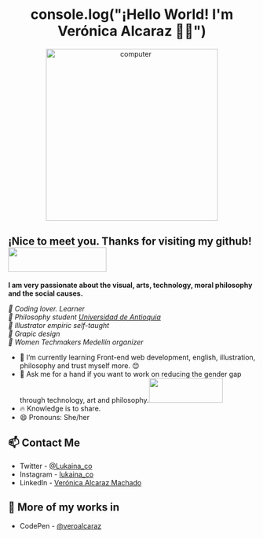 <h1 align="center">console.log("¡Hello World! I'm Verónica Alcaraz 👋🏽")</h1>

<p align="center"><img src="https://i.pinimg.com/originals/47/37/f3/4737f384e164cab17788950cca6a312c.gif" alt="computer" width="350"></p>

## ¡Nice to meet you. Thanks for visiting my github! <img src="https://i.pinimg.com/originals/61/28/05/612805e10a37f001a45e102d64453259.gif" width="200" height="50">

**I am very passionate about the visual, arts, technology, moral philosophy and the social causes.**

<em>🌸 Coding lover. Learner</br>
🌸 Philosophy student <a href="http://www.udea.edu.co/wps/portal/udea/web/inicio/!ut/p/z1/hY7LDoIwEEW_hQVbOiCY6q5BXCAKJhixGwOmFkyhpCD8vo0aExMfs5u5554MoihDtMmHiud9JZtc6P1Ap0c88x2buBBhwEsg2zQK3N0aIPbQ_h9AdQxfhoDu0zvyMsDK9rQhSDZp7CeL0HkCPxwholzI4vEuaYoJ5ogqdmaKKeuq9Lns-7abm2DCOI4Wl5ILZp1kbcKnSim7HmXvJGrrDC6eGCJiGDfCwP1f/dz/d5/L2dBISEvZ0FBIS9nQSEh/">Universidad de Antioquia</a></br>
🌸 Illustrator empiric self-taught</br>
🌸 Grapic design</br>
🌸 Women Techmakers Medellín organizer</em>

- 🌱 I’m currently learning Front-end web development, english, illustration, philosophy and 
trust myself more. 😊
- 💬 Ask me for a hand if you want to work on reducing the gender gap through technology, art and philosophy.<img src="https://media1.giphy.com/media/QsaiIvycrS0Yq4Apf7/source.gif" width="150" height="50">
- 🔥 Knowledge is to share.
- 😄 Pronouns: She/her

## 📫 Contact Me
- Twitter - [@Lukaina_co](https://twitter.com/Lukaina_co)
- Instagram - [lukaina_co](https://www.instagram.com/lukaina_co/)
- LinkedIn - [Verónica Alcaraz Machado](https://www.linkedin.com/in/ver%C3%B3nica-alcaraz-machado-5114561aa/)

## 🔨 More of my works in
- CodePen - [@veroalcaraz](https://codepen.io/veroalcaraz)

<!--
**Lukaina/Lukaina** is a ✨ _special_ ✨ repository because its `README.md` (this file) appears on your GitHub profile.


